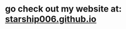 <h1> go check out my website at: 
<a href=starship006.github.io">starship006.github.io</a></h1>



<!---
starship006/starship006 is a ✨ special ✨ repository because its `README.md` (this file) appears on your GitHub profile.
You can click the Preview link to take a look at your changes.
--->
